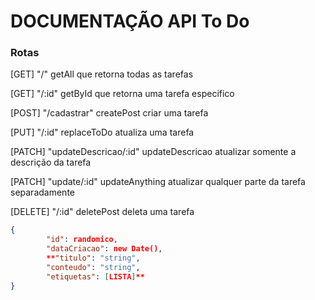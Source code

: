 # DOCUMENTAÇÃO API To Do
### Rotas

[GET] "/"
getAll que retorna todas as tarefas

[GET] "/:id"
getById que retorna uma tarefa especifico

[POST] "/cadastrar"
createPost criar uma tarefa

[PUT] "/:id"
replaceToDo atualiza uma tarefa

[PATCH] "updateDescricao/:id"
updateDescricao atualizar somente a descrição da tarefa

[PATCH] "update/:id"
updateAnything atualizar qualquer parte da tarefa separadamente

[DELETE] "/:id"
deletePost deleta uma tarefa


```json
{
	    "id": randomico,
        "dataCriacao": new Date(),
        **"titulo": "string",
        "conteudo": "string",
        "etiquetas": [LISTA]**
}
```